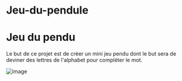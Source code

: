 # Jeu-du-pendule
# Jeu du pendu

Le but de ce projet est de créer un mini jeu pendu dont le but sera de deviner des lettres de l'alphabet pour compléter le mot.

![image](https://user-images.githubusercontent.com/75846636/146277510-705c7e3a-7408-4080-9acc-84d8e8ae8d81.png)
